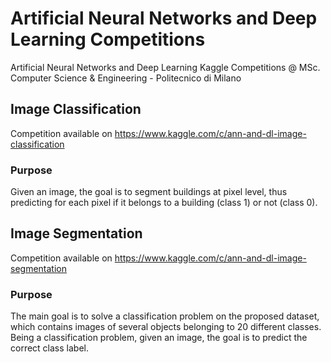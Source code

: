 # Artificial Neural Networks and Deep Learning Competitions

Artificial Neural Networks and Deep Learning Kaggle Competitions @ MSc. Computer Science & Engineering - Politecnico di Milano

## Image Classification 

Competition available on https://www.kaggle.com/c/ann-and-dl-image-classification

### Purpose

Given an image, the goal is to segment buildings at pixel level, thus predicting for each pixel if it belongs to a building (class 1) or not (class 0). 

## Image Segmentation 

Competition available on https://www.kaggle.com/c/ann-and-dl-image-segmentation

### Purpose

The main goal is to solve a classification problem on the proposed dataset, which contains images of several objects belonging to 20 different classes. Being a classification problem, given an image, the goal is to predict the correct class label.
